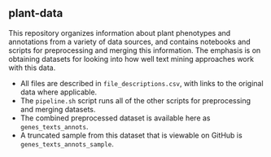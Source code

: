 ## plant-data

This repository organizes information about plant phenotypes and annotations from a variety of data sources, and contains notebooks and scripts for preprocessing and merging this information. The emphasis is on obtaining datasets for looking into how well text mining approaches work with this data.

* All files are described in `file_descriptions.csv`, with links to the original data where applicable.
* The `pipeline.sh` script runs all of the other scripts for preprocessing and merging datasets.
* The combined preprocessed dataset is available here as `genes_texts_annots`.
* A truncated sample from this dataset that is viewable on GitHub is `genes_texts_annots_sample`.

